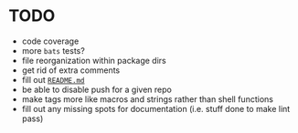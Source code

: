 # TODO

* code coverage
* more `bats` tests?
* file reorganization within package dirs
* get rid of extra comments
* fill out [`README.md`](README.md)
* be able to disable push for a given repo
* make tags more like macros and strings rather than shell functions
* fill out any missing spots for documentation (i.e. stuff done to make
  lint pass)
